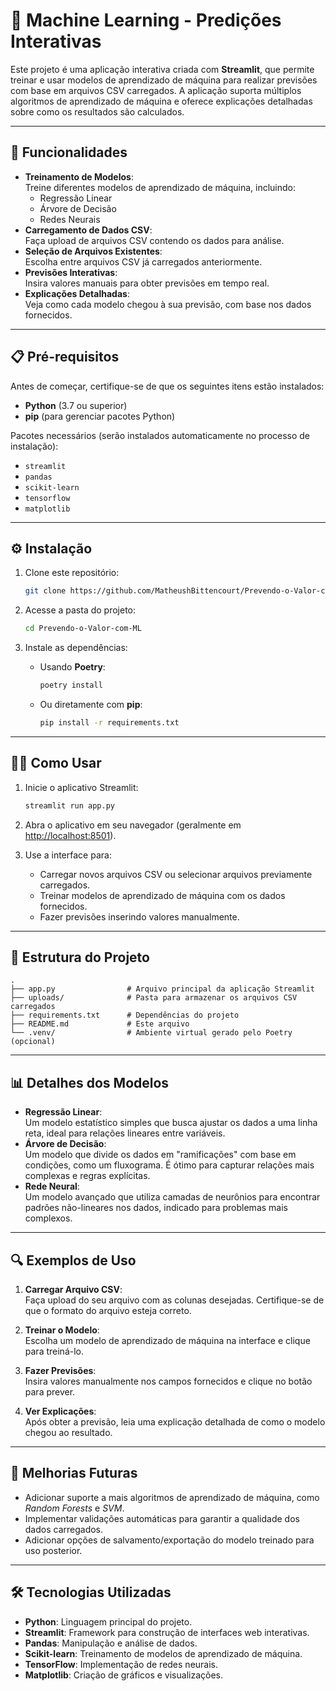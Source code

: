 # 🧠 Machine Learning - Predições Interativas

Este projeto é uma aplicação interativa criada com **Streamlit**, que permite treinar e usar modelos de aprendizado de máquina para realizar previsões com base em arquivos CSV carregados. A aplicação suporta múltiplos algoritmos de aprendizado de máquina e oferece explicações detalhadas sobre como os resultados são calculados.

---

## 🚀 Funcionalidades

- **Treinamento de Modelos**:  
  Treine diferentes modelos de aprendizado de máquina, incluindo:  
  - Regressão Linear  
  - Árvore de Decisão  
  - Redes Neurais  
- **Carregamento de Dados CSV**:  
  Faça upload de arquivos CSV contendo os dados para análise.  
- **Seleção de Arquivos Existentes**:  
  Escolha entre arquivos CSV já carregados anteriormente.  
- **Previsões Interativas**:  
  Insira valores manuais para obter previsões em tempo real.  
- **Explicações Detalhadas**:  
  Veja como cada modelo chegou à sua previsão, com base nos dados fornecidos.  

---

## 📋 Pré-requisitos

Antes de começar, certifique-se de que os seguintes itens estão instalados:

- **Python** (3.7 ou superior)
- **pip** (para gerenciar pacotes Python)

Pacotes necessários (serão instalados automaticamente no processo de instalação):  
- `streamlit`  
- `pandas`  
- `scikit-learn`  
- `tensorflow`  
- `matplotlib`

---

## ⚙️ Instalação

1. Clone este repositório:
   ```bash
   git clone https://github.com/MatheushBittencourt/Prevendo-o-Valor-com-ML
   ```

2. Acesse a pasta do projeto:
   ```bash
   cd Prevendo-o-Valor-com-ML
   ```

3. Instale as dependências:
   - Usando **Poetry**:
     ```bash
     poetry install
     ```
   - Ou diretamente com **pip**:
     ```bash
     pip install -r requirements.txt
     ```

---

## 🧑‍💻 Como Usar

1. Inicie o aplicativo Streamlit:
   ```bash
   streamlit run app.py
   ```

2. Abra o aplicativo em seu navegador (geralmente em [http://localhost:8501](http://localhost:8501)).

3. Use a interface para:  
   - Carregar novos arquivos CSV ou selecionar arquivos previamente carregados.  
   - Treinar modelos de aprendizado de máquina com os dados fornecidos.  
   - Fazer previsões inserindo valores manualmente.  

---

## 📂 Estrutura do Projeto

```
.
├── app.py                # Arquivo principal da aplicação Streamlit
├── uploads/              # Pasta para armazenar os arquivos CSV carregados
├── requirements.txt      # Dependências do projeto
├── README.md             # Este arquivo
└── .venv/                # Ambiente virtual gerado pelo Poetry (opcional)
```

---

## 📊 Detalhes dos Modelos

- **Regressão Linear**:  
  Um modelo estatístico simples que busca ajustar os dados a uma linha reta, ideal para relações lineares entre variáveis.  
- **Árvore de Decisão**:  
  Um modelo que divide os dados em "ramificações" com base em condições, como um fluxograma. É ótimo para capturar relações mais complexas e regras explícitas.  
- **Rede Neural**:  
  Um modelo avançado que utiliza camadas de neurônios para encontrar padrões não-lineares nos dados, indicado para problemas mais complexos.  

---

## 🔍 Exemplos de Uso

1. **Carregar Arquivo CSV**:  
   Faça upload do seu arquivo com as colunas desejadas. Certifique-se de que o formato do arquivo esteja correto.  

2. **Treinar o Modelo**:  
   Escolha um modelo de aprendizado de máquina na interface e clique para treiná-lo.  

3. **Fazer Previsões**:  
   Insira valores manualmente nos campos fornecidos e clique no botão para prever.  

4. **Ver Explicações**:  
   Após obter a previsão, leia uma explicação detalhada de como o modelo chegou ao resultado.  

---

## 🤔 Melhorias Futuras

- Adicionar suporte a mais algoritmos de aprendizado de máquina, como *Random Forests* e *SVM*.  
- Implementar validações automáticas para garantir a qualidade dos dados carregados.  
- Adicionar opções de salvamento/exportação do modelo treinado para uso posterior.  

---

## 🛠️ Tecnologias Utilizadas

- **Python**: Linguagem principal do projeto.  
- **Streamlit**: Framework para construção de interfaces web interativas.  
- **Pandas**: Manipulação e análise de dados.  
- **Scikit-learn**: Treinamento de modelos de aprendizado de máquina.  
- **TensorFlow**: Implementação de redes neurais.  
- **Matplotlib**: Criação de gráficos e visualizações.  

